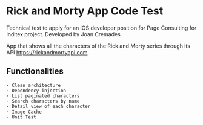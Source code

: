 # Rick and Morty App Code Test
Technical test to apply for an iOS developer position for Page Consulting for Inditex project. Developed by Joan Cremades

App that shows all the characters of the Rick and Morty series through its API https://rickandmortyapi.com.

## Functionalities

    · Clean architecture
    · Dependency injection
    · List paginated characters
    · Search characters by name
    · Detail view of each character
    · Image Cache
    · Unit Test

